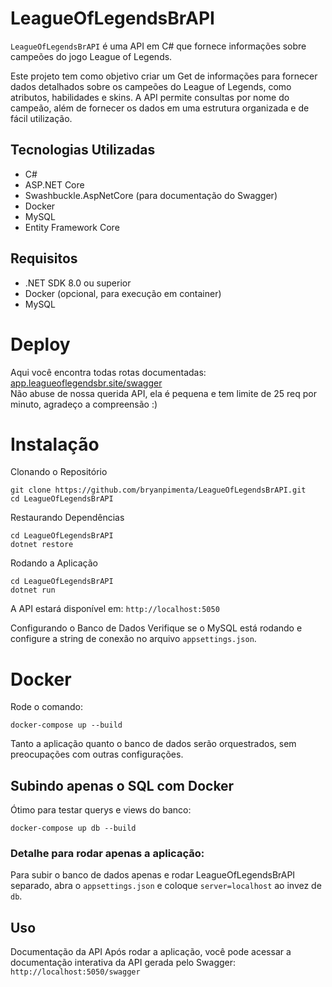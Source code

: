 # LeagueOfLegendsBrAPI
`LeagueOfLegendsBrAPI` é uma API em C# que fornece informações sobre campeões do jogo League of Legends.

Este projeto tem como objetivo criar um Get de informações para fornecer dados detalhados sobre os campeões do League of Legends, como atributos, habilidades e skins. A API permite consultas por nome do campeão, além de fornecer os dados em uma estrutura organizada e de fácil utilização.

## Tecnologias Utilizadas
- C#
- ASP.NET Core
- Swashbuckle.AspNetCore (para documentação do Swagger)
- Docker
- MySQL
- Entity Framework Core

## Requisitos
- .NET SDK 8.0 ou superior
- Docker (opcional, para execução em container)
- MySQL

# Deploy
Aqui você encontra todas rotas documentadas: <a href="https://app.leagueoflegendsbr.site/swagger/index.html" target="__blank">app.leagueoflegendsbr.site/swagger<a> </br>
Não abuse de nossa querida API, ela é pequena e tem limite de 25 req por minuto, agradeço a compreensão :)

# Instalação
Clonando o Repositório
```
git clone https://github.com/bryanpimenta/LeagueOfLegendsBrAPI.git
cd LeagueOfLegendsBrAPI
```

Restaurando Dependências
```
cd LeagueOfLegendsBrAPI
dotnet restore
```

Rodando a Aplicação
```
cd LeagueOfLegendsBrAPI
dotnet run
```

A API estará disponível em:
`http://localhost:5050`

Configurando o Banco de Dados
Verifique se o MySQL está rodando e configure a string de conexão no arquivo `appsettings.json`.

# Docker
Rode o comando:

```
docker-compose up --build
```

Tanto a aplicação quanto o banco de dados serão orquestrados, sem preocupações com outras configurações. 

## Subindo apenas o SQL com Docker
Ótimo para testar querys e views do banco:

```
docker-compose up db --build
```

### Detalhe para rodar apenas a aplicação: 
Para subir o banco de dados apenas e rodar LeagueOfLegendsBrAPI separado, abra o `appsettings.json` e coloque `server=localhost` ao invez de `db`.

## Uso
Documentação da API
Após rodar a aplicação, você pode acessar a documentação interativa da API gerada pelo Swagger:
```http://localhost:5050/swagger```
